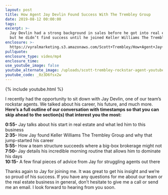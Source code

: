 ```yaml
---
layout: post
title: How Agent Jay Devlin Found Success With The Trembley Group
date: 2019-08-12 00:00:00
tags:
excerpt: >-
  Jay Devlin had a strong background in sales before he got into real estate,
  but he didn’t find success until he joined Keller Williams The Trembley Group.
enclosure: >-
  https://vyralmarketing.s3.amazonaws.com/Scott+Trembley/How+Agent+Jay+Devlin+Found+Success+With+The+Trembley+Group.mp4
pullquote:
enclosure_type: video/mp4
enclosure_time:
use_youtube_image: false
youtube_alternate_image: /uploads/scott-trembley-rockstar-agent-youtube.png
youtube_code: _0z3D6fsx2w
---
```


{% include youtube.html %}

I recently had the opportunity to sit down with Jay Devlin, one of our team’s rockstar agents. We talked about his career, his future, and much more. **Here’s a full outline of our conversation with timestamps so that you can skip ahead to the section(s) that interest you the most:**

**0:55-** Jay talks about his start in real estate and what led him to this business<br>**2:35-** How Jay found Keller Williams The Trembley Group and why that jump-started his career<br>**5:55-** How a team structure succeeds where a big-box brokerage might not<br>**7:50-** Jay details his incredible morning routine that allows him to dominate his days<br>**10:15-** A few final pieces of advice from Jay for struggling agents out there

Thanks again to Jay for joining me. It was great to get his insight and we’re so proud of his success. If you have any questions for me about our team or the real estate business in general, don’t hesitate to give me a call or send me an email. I look forward to hearing from you soon.